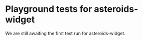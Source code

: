# Playground tests for asteroids-widget
We are still awaiting the first test run for asteroids-widget.
